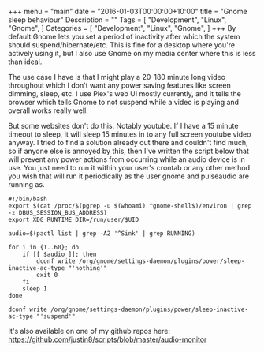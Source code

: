 +++
menu = "main"
date = "2016-01-03T00:00:00+10:00"
title = "Gnome sleep behaviour"
Description = ""
Tags = [
    "Development",
    "Linux",
    "Gnome",
]
Categories = [
    "Development",
    "Linux",
    "Gnome",
]
+++
By default Gnome lets you set a period of inactivity after which the system should suspend/hibernate/etc. This is fine for a desktop where you're actively using it, but I also use Gnome on my media center where this is less than ideal.

The use case I have is that I might play a 20-180 minute long video throughout which I don't want any power saving features like screen dimming, sleep, etc. I use Plex's web UI mostly currently, and it tells the browser which tells Gnome to not suspend while a video is playing and overall works really well.

But some websites don't do this. Notably youtube. If I have a 15 minute timeout to sleep, it will sleep 15 minutes in to any full screen youtube video anyway. I tried to find a solution already out there and couldn't find much, so if anyone else is annoyed by this, then I've written the script below that will prevent any power actions from occurring while an audio device is in use. You just need to run it within your user's crontab or any other method you wish that will run it periodically as the user gnome and pulseaudio are running as.

```
#!/bin/bash
export $(cat /proc/$(pgrep -u $(whoami) ^gnome-shell$)/environ | grep -z DBUS_SESSION_BUS_ADDRESS)
export XDG_RUNTIME_DIR=/run/user/$UID

audio=$(pactl list | grep -A2 '^Sink' | grep RUNNING)

for i in {1..60}; do
	if [[ $audio ]]; then
		dconf write /org/gnome/settings-daemon/plugins/power/sleep-inactive-ac-type "'nothing'"
		exit 0
	fi
	sleep 1
done

dconf write /org/gnome/settings-daemon/plugins/power/sleep-inactive-ac-type "'suspend'"
```

It's also available on one of my github repos here: https://github.com/justin8/scripts/blob/master/audio-monitor
